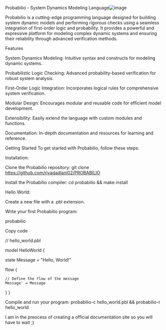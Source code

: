 Probabilio - System Dynamics Modeling Language![image](https://github.com/riyadadlani02/PROBABILIO/assets/113050898/4fa6e661-bcfc-448d-b787-0dafd0778eae)



Probabilio is a cutting-edge programming language designed for building system dynamic models and performing rigorous checks using a seamless integration of first-order logic and probability. It provides a powerful and expressive platform for modeling complex dynamic systems and ensuring their reliability through advanced verification methods.


Features



System Dynamics Modeling: Intuitive syntax and constructs for modeling dynamic systems.


Probabilistic Logic Checking: Advanced probability-based verification for robust system analysis.


First-Order Logic Integration: Incorporates logical rules for comprehensive system verification.


Modular Design: Encourages modular and reusable code for efficient model development.


Extensibility: Easily extend the language with custom modules and functions.


Documentation: In-depth documentation and resources for learning and reference.



Getting Started
To get started with Probabilio, follow these steps:



Installation:

Clone the Probabilio repository: git clone https://github.com/riyadadlani02/PROBABILIO



Install the Probabilio compiler: cd probabilio && make install


Hello World:

Create a new file with a .pbl extension.



Write your first Probabilio program:

probabilio




Copy code





// hello_world.pbl



model HelloWorld {



  state Message = "Hello, World!"


  

  flow {


  
    // Define the flow of the message
    Message' = Message


    
  }
}



Compile and run your program: probabilio-c hello_world.pbl && probabilio-r hello_world




I am in the preocess of creating a official documentation site so you will have to wait ;)
